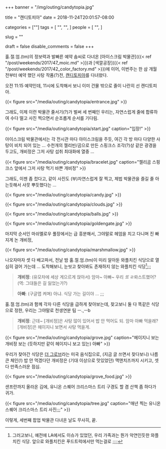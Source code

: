 +++
banner = "/img/outing/candytopia.jpg"

title = "캔디토피아"
date = 2018-11-24T20:01:57-08:00

categories = [""]
tags = [
    "",
    "",
]
people = [
    "",
]

slug = ""

draft = false
disable_comments = false
+++

훌.절.엄.(tm)의 정보력과 발빠른 예약 솜씨로 다녀온
[아이스크림 박물관]({{< ref "/post/weekends/2017/47_moic.md" >}})과
[색깔공장]({{< ref "/post/weekends/2017/42_color_factory.md" >}})에 이어,
이번주는 한 삼 개월 전부터 예약 했던 사탕 작품(?)전, [캔디토피아](https://www.candytopia.com/)를 다녀왔다.

<!--more-->

오전 11:15 예약인데, 11시에 도착해서 보니 이미 건물 밖으로 줄이 나란히 선 캔디토피아.

{{< figure src="/media/outing/candytopia/entrance.jpg" >}}

그래도, 이제 이런 박물관 줄서기(?)가 벌써 세 번째인 우리는, 자연스럽게 줄에 합류하여 수다 떨고
사진 찍으면서 순조롭게 순서를 기다림.

{{< figure src="/media/outing/candytopia/start.jpg" caption="입장!" >}}

아이스크림 박물관에서는 각 전시관 마다 아이스크림을 주듯, 여긴 각 방 마다 다양한 사탕이 비치 되어 있는 …
수천개의 젤리빈/곰으로 만든 스핑크스 조각(?)상 같은 광경을 두고도, 개비정은 그저
사탕 섭취 최대화에 열중 …

{{< figure src="/media/outing/candytopia/bracelet.jpg"
  caption="젤리곰 스핑크스 앞에서 그저 사탕 먹기 바쁜 개비정" >}}

그래도, 이젠 좀 컸다고, 같이 사진도 (부)자연스럽게 잘 찍고, 제법 박물관을 즐길 줄 아는듯해서
사뭇 뿌듯했다는 …

{{< figure src="/media/outing/candytopia/candy.jpg" >}}

{{< figure src="/media/outing/candytopia/clouds.jpg" >}}

{{< figure src="/media/outing/candytopia/balls.jpg" >}}

{{< figure src="/media/outing/candytopia/goldengate.jpg" >}}

마지막 순서인 마쉬멜로우 풀장에서는 급 흥분해서, 그야말로 헤엄을 치고 다니며 진 빠지게 논 개비정,

{{< figure src="/media/outing/candytopia/marshmallow.jpg" >}}

나오자마자 셋 다 배고파서, 전날 밤 훌.절.엄.(tm)이 미리 알아둔 와플치킨 식당으로 열심히 걸어 가는데 …
도착해보니, 눈씻고 찾아봐도 존재하지 않는 와플치킨 식당[^1];;;

[^1]: 그러고보니, 예전에 LA에서도 이슈가 있었던, 우리 가족과는 뭔가 악연인듯한 와플치킨 식당. 앞으로 와플치킨은 푸드트럭에서만 먹는걸로 ;;;;

> **개비정**: (유모차에 세상 게으르게 앉아서) 암마~ 아빠~ 우리 _또_ ㄹ롸스트했어?(역: 그대들은 길 잃었는가?)
>
> **아빠**: (구글맵 켜며) 아냐. 식당 가는 길이야 … ;;;

훌.절.엄.(tm)과 함께 각자 다른 식당을 급하게 찾아보는데, 찾고보니 둘 다 똑같은 식당으로 정한,
우리는 그야말로 천생연분 팀 ㅡ.,ㅡb

> **개비정**: 근데~ [개비정]은 사탕 많이 있어서 밥 안 먹어도 되. 암마 아빠 먹을래? [개비정]은 헤이지니 보면서 사탕 먹을게.

{{< figure src="/media/outing/candytopia/grove.jpg"
  caption="헤이지니 보는 개비정 보는 (듯하지만 같이 헤이지니 보고 있는) 아빠" >}}

우리가 찾아간 식당은 [더 그로브](https://thegrovesf.com/)라는 미국 음식집으로, (지금 글 쓰면서 찾다보니) 나름 큰 체인(!)
밥 안 먹겠다던 개비정은 (기대 이상으로 맛있었던) 맥앤치즈까지 시키고, 셋 다 만족스러운 점심.

{{< figure src="/media/outing/candytopia/grove_food.jpg" >}}

샌프란까지 올라온 김에, 유니온 스퀘어 크리스마스 트리 구경도 할 겸 산책 좀 하다가 귀가.

{{< figure src="/media/outing/candytopia/tree.jpg"
  caption="매년 찍는 유니온스퀘어 크리스마스 트리 사진;;;" >}}


이렇게, 세번째 팝업 박물관 다녀온 날도 무사히, 끝.

